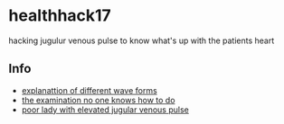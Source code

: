 # healthhack17
hacking jugulur venous pulse to know what's up with the patients heart

## Info
* [explanattion of different wave forms](https://www.youtube.com/watch?v=FOOU8bmtbrc)
* [the examination no one knows how to do](https://www.youtube.com/watch?v=AWxbAg0E3E4)
* [poor lady with elevated jugular venous pulse](https://www.youtube.com/watch?v=xyvqDrj18js)
